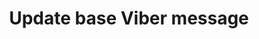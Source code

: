 ---
title: Update base Viber message
excerpt: The method is used for updating base Viber message.
api:
  file: yespo.json
  operationId: updateBaseViberMessage
hidden: false
---